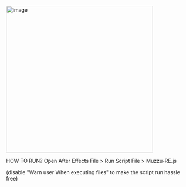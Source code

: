 <img width="400" alt="image" src="https://github.com/user-attachments/assets/4135f948-27f6-4b35-98e8-67019c5264b0">

HOW TO RUN?
Open After Effects
File > Run Script File > Muzzu-RE.js

(disable "Warn user When executing files" to  make the script run hassle free)
